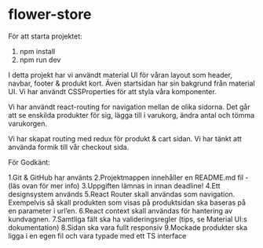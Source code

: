 # flower-store

För att starta projektet:

1. npm install
2. npm run dev

I detta projekt har vi användt material UI för våran layout som header, navbar, footer & produkt
kort.
Även startsidan har sin bakgrund från material UI.
Vi har användt CSSProperties för att styla våra komponenter.

Vi har användt react-routing for navigation mellan de olika sidorna.
Det går att se enskilda produkter för sig, lägga till i varukorg, ändra antal och tömma varukorgen.

Vi har skapat routing med redux för produkt & cart sidan.
Vi har tänkt att använda formik till vår checkout sida.

För Godkänt:

1.Git & GitHub har använts
2.Projektmappen innehåller en README.md fil - (läs ovan för mer info)
3.Uppgiften lämnas in innan deadline!
4.Ett designsystem används
5.React Router skall användas som navigation. Exempelvis så skall produkten som visas på produktsidan ska baseras på en parameter i url’en.
6.React context skall användas för hantering av kundvagnen.
7.Samtliga fält ska ha valideringsregler (tips, se Material UI:s dokumentation)
8.Sidan ska vara fullt responsiv
9.Mockade produkter ska ligga i en egen fil och vara typade med ett TS interface
